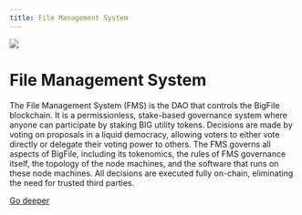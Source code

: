 ```yaml
---
title: File Management System
---
```


![](/img/how-it-works/file-management-system.webp)

# File Management System

The File Management System (FMS) is the DAO that controls the BigFile blockchain. It is a permissionless, stake-based governance system where anyone can participate by staking BIG utility tokens. Decisions are made by voting on proposals in a liquid democracy, allowing voters to either vote directly or delegate their voting power to others. The FMS governs all aspects of BigFile, including its tokenomics, the rules of FMS governance itself, the topology of the node machines, and the software that runs on these node machines. All decisions are executed fully on-chain, eliminating the need for trusted third parties.


[Go deeper](/how-it-works/file-management-system-fms/)
